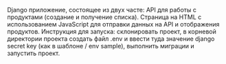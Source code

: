 Django приложение, состоящее из двух часте: API для работы с продуктами (создание и получение списка).
Страница на HTML с использованием JavaScript для отправки данных на API и отображения продуктов.
Инструкция для запуска: склонировать проект, в корневой директории проекта создать файл .env и ввести туда значение django secret key (как в шаблоне / env sample),
выполнить миграции и запустить проект.
